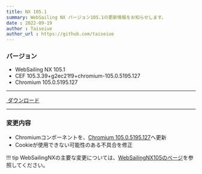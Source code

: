 ```yaml
---
title: NX 105.1
summary: WebSailing NX バージョン105.1の更新情報をお知らせします。
date : 2022-09-19
author : Taiseiue
author_url : https://github.com/taiseiue
---
```

### バージョン

* WebSailing NX 105.1
* CEF 105.3.39+g2ec21f9+chromium-105.0.5195.127
* Chromium 105.0.5195.127

---
<a href="https://download.wsoft.ws/WS00123" class="btn btn-primary btn-lg"><i class="bi bi-download"></i>&nbsp;ダウンロード</a>

---

### 変更内容

* Chromiumコンポーネントを、[Chromium 105.0.5195.127](https://chromereleases.googleblog.com/2022/09/stable-channel-update-for-desktop_14.html)へ更新
* Cookieが使用できない可能性のある不具合を修正

!!! tip
    WebSailingNXの主要な変更については、[WebSailingNX105のページ](../1050)を参照してください。
